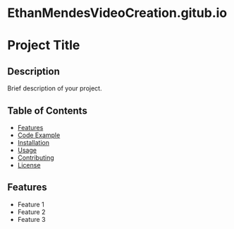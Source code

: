 # EthanMendesVideoCreation.gitub.io
# Project Title

## Description
Brief description of your project.

## Table of Contents
- [Features](#features)
- [Code Example](#code-example)
- [Installation](#installation)
- [Usage](#usage)
- [Contributing](#contributing)
- [License](#license)

## Features
- Feature 1
- Feature 2
- Feature 3
